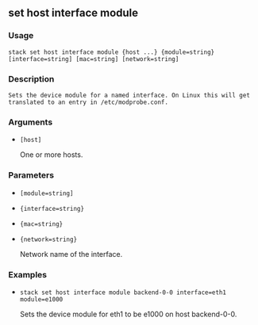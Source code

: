 ## set host interface module

### Usage

`stack set host interface module {host ...} {module=string} [interface=string] [mac=string] [network=string]`

### Description


	Sets the device module for a named interface. On Linux this will get
	translated to an entry in /etc/modprobe.conf.

	

### Arguments

* `[host]`

   One or more hosts.


### Parameters
* `[module=string]`
* `{interface=string}`
* `{mac=string}`
* `{network=string}`

   Network name of the interface.

### Examples

* `stack set host interface module backend-0-0 interface=eth1 module=e1000`

   Sets the device module for eth1 to be e1000 on host backend-0-0.



